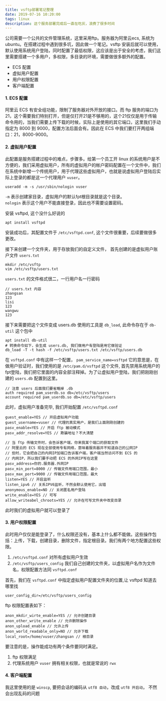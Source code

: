 ```yaml
---
title: vsftp部署笔记整理
date: 2019-07-16 10:20:00
tags: linux
description: 这个服务部署完成后一直在吃灰，浪费了很多时间
---
```


公司需要一个公共的文件管理系统，这里采用ftp。服务器为阿里云ecs, 系统为 ubuntu。在搭建过程中遇到很多坑，因此做一个笔记。vsftp 安装后就可以使用，默认使用系统用户登陆，同时配置了最低权限，这应该是出于安全的考虑，我们这里需要搭建一个多用户，多权限，多目录的环境，需要做很多额外的配置。
- ECS 配置
- 虚拟用户配置
- 用户权限配置
- 客户端配置

#### 1. ECS 配置
阿里云 ECS 有安全组功能，限制了服务器对外开放的接口。而 ftp 服务的端口为 21，这个需要我们特别打开，但是仅打开21是不够用的，这个21仅仅是用于传输命令用的，当我们需要上传下载的时候，实际上是使用的其它端口，这里我们手动指定为 8000 到 9000，配置方法后面会有。因此在 ECS 中我们要打开两组端口：21，8000-9000。

#### 2. 虚拟用户配置
此配置是服务搭建过程中的难点，步骤多。给第一个员工开 linux 的系统用户是不方便的，我们采用虚拟用户，所有的虚拟用户的帐户密码配置在一个文件中，我们在系统中新增一个传统用户，用于代理这些虚拟用户，也就是说虚拟用户登陆后实际上登录的都是这一个代理用户 `vuser`。
```
useradd -m -s /usr/sbin/nologin vuser
```
`-m` 表示创建家目录，虚拟用户的默认fpt根目录就是这个目录。  
`nologin` 表示这个用户不能直接登录，因此也不需要设置密码。

安装 vsftpd, 这个没什么好说的
```
apt install vsftpd
```
安装成功后，其配置文件于 `/etc/vsftpd.conf`, 这个文件很重要，后续要做很多更改。

接下来创建一个文件夹，用于存放我们的自定义文件， 首先创建的是虚拟用户账户文件 `users.txt`
```
mkdir /etc/vsftp
vim /etc/vsftp/users.txt
```
`users.txt` 的文件格式很二，一行用户名一行密码
```
// users.txt 内容
zhangsan
123
lisi
123
wangwu
123
```
接下来需要把这个文件变成 users.db 使用的工具是 `db_load`, 此命令存在于 `db-util` 这个包中
```
apt install db-util
# 转换命令如下，会生成 users.db, 我们做用户有登陆是用它做验证
db_load -T -t hash -f /etc/vsftp/users.txt /etc/vsftp/users.db
```
在 `vsftpd.conf` 中有这样一个配置， `pam_service_name=vsftpd`
它的意思是，在做用户验证时，我们使用的是 `/etc/pam.d/vsftpd` 这个文件,
首先禁用系统用户的fpt登陆，我们把它里面的内容全部注释掉。为了让虚拟用户登陆，我们把刚刚创建的 `users.db` 配置到这里。
```
// 注意 users 后面我们要省略掉 .db 
auth required pam_userdb.so db=/etc/vsftp/users
account required pam_userdb.so db=/etc/vsftp/users
```
此时，虚拟用户准备完毕, 我们开始配置 `/etc/vsftpd.conf`
```
guest_enable=YES // 开启虚拟用户功能
guest_username=vuser // 代理的真实用户，是我们上面刚刚创建的
pasv_enable=YES // 开启 ftp 被动模式
pasv_addr_resolve=YES // 欺骗地址？不大清楚

// 当 ftp 传输文件时，会告诉客户端，你来我某个端口的获取文件  
// 阿里云的 ECS 现在全部使用专有网络，意味着服务器并不知道自己的公网IP 
// 些时，它会把自己的内网IP加端口告诉客户端，客户端当然访问不到 ECS 的 
// 内网IP，所以我们要手动把 ECS 的外网IP写在这里
pasv_address=你的.服务器.外网IP
pasv_min_port=8000 // 传输文件用端口范围，最小
pasv_max_port=9000 // 传输文件用端口范围，最大
listen=YES // 开启监听
listen_ipv6 // 关系IPV6监听，不然会默认使用它，出错
anonymous_enable=NO // 关闭匿名用户登陆
write_enable=YES // 可写
allow_writeabel_chroots=YES // 允许在可写文件夹中改变目录
```
此时我们的虚拟用户就可以登录了

#### 3. 用户权限配置
此时用户仅仅是能登录了，什么权限还没有，基本上什么都不能做。这些操作包括：上传，下载，创建目录，删除文件，指定根目录。我们有两个地方配置这些权限。  
1. `/etc/vsftpd.conf` 对所有虚拟用户生效
2. `/etc/vsftp/users_config` 我们自己创建的文件夹，以虚拟用户名作为文件名，权限配置方法同 `vsftpd.conf`

首先，我们在 `vsftpd.conf` 中指定虚拟用户配置文件夹的位置,让 vsftpd 知道去哪里找
```
user_config_dir=/etc/vsftp/users_config
```
ftp 权限配置表如下：
```
anon_mkdir_wirte_enable=YES // 允许创建目录
anon_other_write_enable // 允许删除操作
anon_upload_enable // 允许上传
anon_world_readable_only=NO // 允许下载
local_root=/home/vuser/zhangsan // 根目录
```
要注意的是，操作能成功有两个条件要同时满足。  
1. ftp 权限满足
2. 代理系统用户 `vuser` 拥有相关权限，也就是常说的 `rwx`

#### 4. 客户端配置
我这里使用的是 `winscp`, 要把会话的编码从 `utf8 自动`，改成 `utf8 开启动`， 不然会出现乱码的问题 
